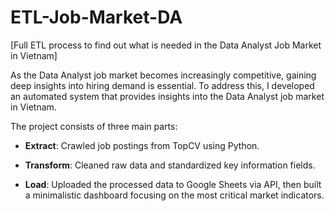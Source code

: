 # ETL-Job-Market-DA
[Full ETL process to find out what is needed in the Data Analyst Job Market in Vietnam]

As the Data Analyst job market becomes increasingly competitive, gaining deep insights into hiring demand is essential. To address this, I developed an automated system that provides insights into the Data Analyst job market in Vietnam.

The project consists of three main parts:

- **Extract**: Crawled job postings from TopCV using Python.

- **Transform**: Cleaned raw data and standardized key information fields.

- **Load**: Uploaded the processed data to Google Sheets via API, then built a minimalistic dashboard focusing on the most critical market indicators.
